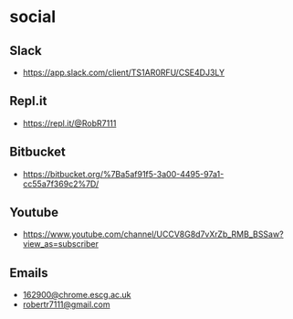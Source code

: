 # social

## Slack
- https://app.slack.com/client/TS1AR0RFU/CSE4DJ3LY

## Repl.it
- https://repl.it/@RobR7111

## Bitbucket
- https://bitbucket.org/%7Ba5af91f5-3a00-4495-97a1-cc55a7f369c2%7D/

## Youtube
- https://www.youtube.com/channel/UCCV8G8d7vXrZb_RMB_BSSaw?view_as=subscriber

## Emails
- 162900@chrome.escg.ac.uk
- robertr7111@gmail.com
